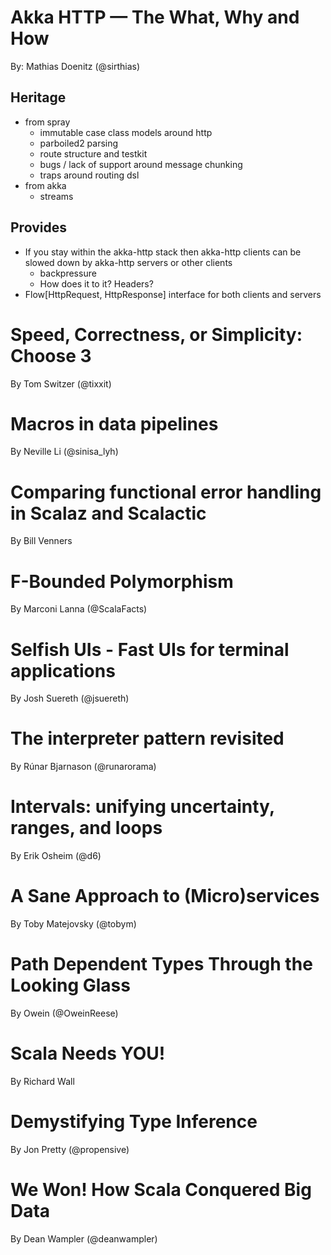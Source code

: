 # Akka HTTP — The What, Why and How

By: Mathias Doenitz (@sirthias)

## Heritage

- from spray
  - immutable case class models around http
  - parboiled2 parsing
  - route structure and testkit
  - bugs / lack of support around message chunking
  - traps around routing dsl
- from akka
  - streams

## Provides

- If you stay within the akka-http stack then akka-http clients can be slowed down by akka-http servers or other clients
  - backpressure
  - How does it to it? Headers?
- Flow[HttpRequest, HttpResponse] interface for both clients and servers

# Speed, Correctness, or Simplicity: Choose 3

By Tom Switzer (@tixxit)

# Macros in data pipelines

By Neville Li (@sinisa_lyh)

# Comparing functional error handling in Scalaz and Scalactic

By Bill Venners

# F-Bounded Polymorphism

By Marconi Lanna (@ScalaFacts)

# Selfish UIs - Fast UIs for terminal applications

By Josh Suereth (@jsuereth)

# The interpreter pattern revisited

By Rúnar Bjarnason (@runarorama)

# Intervals: unifying uncertainty, ranges, and loops

By Erik Osheim (@d6)

# A Sane Approach to (Micro)services

By Toby Matejovsky (@tobym)

# Path Dependent Types Through the Looking Glass

By Owein (@OweinReese)

# Scala Needs YOU!

By Richard Wall

# Demystifying Type Inference

By Jon Pretty (@propensive)

# We Won! How Scala Conquered Big Data

By Dean Wampler (@deanwampler)
